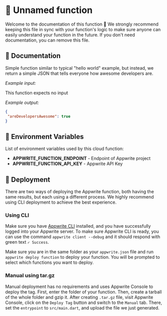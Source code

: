 # 📧 Unnamed function

<!-- Give your function a name -->

Welcome to the documentation of this function 👋 We strongly recommend keeping this file in sync with your function's logic to make sure anyone can easily understand your function in the future. If you don't need documentation, you can remove this file.

## 🤖 Documentation

Simple function similar to typical "hello world" example, but instead, we return a simple JSON that tells everyone how awesome developers are.

<!-- Update with your description, for example 'Create Stripe payment and return payment URL' -->

_Example input:_

This function expects no input

<!-- If input is expected, add example -->

_Example output:_

<!-- Update with your expected output -->

```json
{
 "areDevelopersAwesome": true
}
```

## 📝 Environment Variables

List of environment variables used by this cloud function:

- **APPWRITE_FUNCTION_ENDPOINT** - Endpoint of Appwrite project
- **APPWRITE_FUNCTION_API_KEY** - Appwrite API Key
<!-- Add your custom environment variables -->

## 🚀 Deployment

There are two ways of deploying the Appwrite function, both having the same results, but each using a different process. We highly recommend using CLI deployment to achieve the best experience.

### Using CLI

Make sure you have [Appwrite CLI](https://appwrite.io/docs/command-line#installation) installed, and you have successfully logged into your Appwrite server. To make sure Appwrite CLI is ready, you can use the command `appwrite client --debug` and it should respond with green text `✓ Success`.

Make sure you are in the same folder as your `appwrite.json` file and run `appwrite deploy function` to deploy your function. You will be prompted to select which functions you want to deploy.

### Manual using tar.gz

Manual deployment has no requirements and uses Appwrite Console to deploy the tag. First, enter the folder of your function. Then, create a tarball of the whole folder and gzip it. After creating `.tar.gz` file, visit Appwrite Console, click on the `Deploy Tag` button and switch to the `Manual` tab. There, set the `entrypoint` to `src/main.dart`, and upload the file we just generated.
